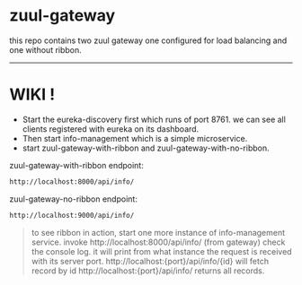 # zuul-gateway
this repo contains two zuul gateway one configured for load balancing and one without ribbon.

---------------------------------------------------------------------------------------------

# WIKI !

  - Start the eureka-discovery first which runs of port 8761.
    we can see all clients registered with eureka on its dashboard.
  - Then start info-management which is a simple microservice.
  - start zuul-gateway-with-ribbon and zuul-gateway-with-no-ribbon.

zuul-gateway-with-ribbon endpoint:
```sh
http://localhost:8000/api/info/
```

zuul-gateway-no-ribbon endpoint:
```sh
http://localhost:9000/api/info/
```


> to see ribbon in action, start one more instance of info-management service.
> invoke http://localhost:8000/api/info/ (from gateway) 
> check the console log. it will print from what instance the request is received 
> with its server port.
> http://localhost:{port}/api/info/{id} will fetch record by id
> http://localhost:{port}/api/info/  returns all records.
